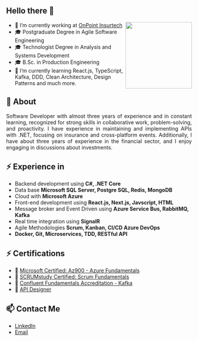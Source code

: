 ## Hello there 👋

<img align="right" height="180" src="https://github-readme-stats.vercel.app/api/top-langs/?username=guftrindade&layout=compact&theme=default)](https://github.com/anuraghazra/github-readme-stats"/>

- 🔭 I’m currently working at [OnPoint Insurtech](https://www.linkedin.com/company/onpointinsurtech/)
- 🎓 Postgraduate Degree in Agile Software Engineering	
- 🎓 Technologist Degree in Analysis and Systems Development
- 🎓 B.Sc. in Production Engineering
- 🌱 I’m currently learning React.js, TypeScript, Kafka, DDD, Clean Architecture, Design Patterns and much more.

## 🧐 About

<p align="justify">Software Developer with almost three years of experience and in constant learning, recognized for strong skills in collaborative work, problem-solving, and proactivity. I have experience in maintaining and implementing APIs with .NET, focusing on insurance and cross-platform events. Additionally, I have about three years of experience in the financial sector, and I enjoy engaging in discussions about investments.</p>

## ⚡ Experience in
- Backend development using **C#, .NET Core**
- Data base **Microsoft SQL Server, Postgre SQL, Redis, MongoDB**
- Cloud with **Microsoft Azure**
- Front-end development using **React.js, Next.js, Javscript, HTML**
- Message broker and Event Driven using **Azure Service Bus, RabbitMQ, Kafka**
- Real time integration using **SignalR**
- Agile Methodologies **Scrum, Kanban, CI/CD Azure DevOps**
- **Docker, Git, Microservices, TDD, RESTful API**


## ⚡ Certifications
- 🏅 [Microsoft Certified: Az900 - Azure Fundamentals](https://www.credly.com/badges/ac7bd337-7cbf-4d87-9abd-3d7917a8ffa0)
- 🏅 [SCRUMstudy Certified: Scrum Fundamentals](https://www.scrumstudy.com/certification/verify?type=SFC&number=883928)
- 🏅 [Confluent Fundamentals Accreditation - Kafka](https://www.credential.net/cf162166-d0d6-4b35-9ca5-f61971b50c73#gs.g2buot)
- 🏅 [API Designer](https://www.linkedin.com/company/api-academy)

## 📫 Contact Me

- [LinkedIn](https://www.linkedin.com/in/gustavoftrindade/)
- [Email](gustavo.trindade.tech@gmail.com)

